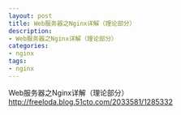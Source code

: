 ```yaml
---
layout: post
title: Web服务器之Nginx详解（理论部分）
description:
- Web服务器之Nginx详解（理论部分）
categories:
- nginx
tags:
- nginx
---
```

Web服务器之Nginx详解（理论部分）
http://freeloda.blog.51cto.com/2033581/1285332
